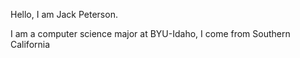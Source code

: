 Hello, I am Jack Peterson.

I am a computer science major at BYU-Idaho, I come from Southern California
